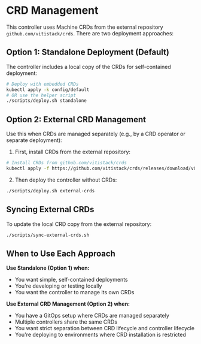 # CRD Management

This controller uses Machine CRDs from the external repository `github.com/vitistack/crds`. There are two deployment approaches:

## Option 1: Standalone Deployment (Default)

The controller includes a local copy of the CRDs for self-contained deployment:

```bash
# Deploy with embedded CRDs
kubectl apply -k config/default
# OR use the helper script
./scripts/deploy.sh standalone
```

## Option 2: External CRD Management

Use this when CRDs are managed separately (e.g., by a CRD operator or separate deployment):

1. First, install CRDs from the external repository:

```bash
# Install CRDs from github.com/vitistack/crds
kubectl apply -f https://github.com/vitistack/crds/releases/download/v0.0.1-alpha04/vitistack.io_machines.yaml
```

2. Then deploy the controller without CRDs:

```bash
./scripts/deploy.sh external-crds
```

## Syncing External CRDs

To update the local CRD copy from the external repository:

```bash
./scripts/sync-external-crds.sh
```

## When to Use Each Approach

**Use Standalone (Option 1) when:**

- You want simple, self-contained deployments
- You're developing or testing locally
- You want the controller to manage its own CRDs

**Use External CRD Management (Option 2) when:**

- You have a GitOps setup where CRDs are managed separately
- Multiple controllers share the same CRDs
- You want strict separation between CRD lifecycle and controller lifecycle
- You're deploying to environments where CRD installation is restricted
